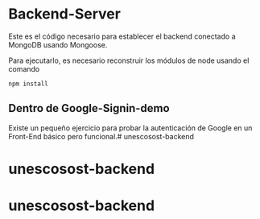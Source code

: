 # Backend-Server

Este es el código necesario para establecer el backend conectado a MongoDB usando Mongoose.

Para ejecutarlo, es necesario reconstruir los módulos de node usando el comando

```
npm install
```

## Dentro de Google-Signin-demo
Existe un pequeño ejercicio para probar la autenticación de Google en un Front-End básico pero funcional.# unescosost-backend
# unescosost-backend
# unescosost-backend
